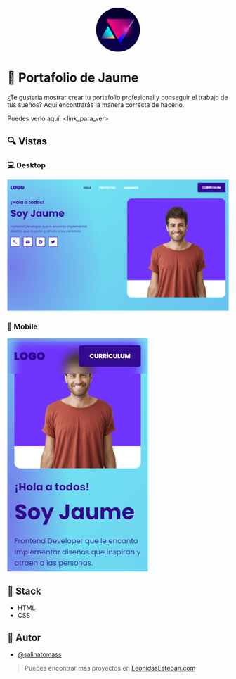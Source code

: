 <p align="center">
    <a href="https://leonidasesteban.com/proyectos/todos"><img src="https://raw.githubusercontent.com/no-te-rindas/logo/main/Logo/LonidasEsteban-destello-envolvente-circular-negro.png" height="100"/></a>
</p>

# 💎 Portafolio de Jaume

¿Te gustaría mostrar crear tu portafolio profesional y conseguir el trabajo de tus sueños? Aquí encontrarás la manera correcta de hacerlo.

Puedes verlo aquí: <link_para_ver>

## 🔍 Vistas

### 💻 Desktop

![](./images/desktop.png)

### 📱 Mobile

![](./images/mobile.png)

## 📌 Stack

- HTML
- CSS

## 🌟 Autor

- [@salinatomass](https://github.com/salinatomass)

> Puedes encontrar más proyectos en
> [LeonidasEsteban.com](https://leonidasesteban.com/proyectos/todos)
